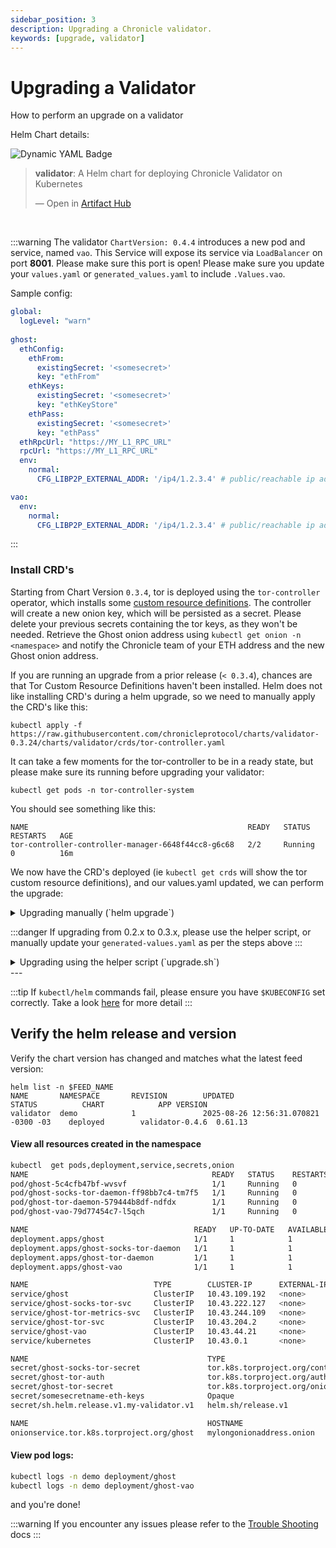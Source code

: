 ```yaml
---
sidebar_position: 3
description: Upgrading a Chronicle validator.
keywords: [upgrade, validator]
---
```


# Upgrading a Validator

How to perform an upgrade on a validator

Helm Chart details:

![Dynamic YAML Badge](https://img.shields.io/badge/dynamic/yaml?url=https%3A%2F%2Fchronicleprotocol.github.io%2Fcharts%2Findex.yaml&query=%24.entries.validator%5B0%5D.version&label=Validator%20ChartVersion&color=green)

<div class="artifacthub-widget" data-url="https://artifacthub.io/packages/helm/chronicle/validator" data-theme="light" data-header="true" data-stars="true" data-responsive="true"><blockquote><p lang="en" dir="ltr"><b>validator</b>: A Helm chart for deploying Chronicle Validator on Kubernetes</p>&mdash; Open in <a href="https://artifacthub.io/packages/helm/chronicle/validator">Artifact Hub</a></blockquote></div><script async src="https://artifacthub.io/artifacthub-widget.js"></script>

<br/>


:::warning
The validator `ChartVersion: 0.4.4` introduces a new pod and service, named `vao`. This Service will expose its service via `LoadBalancer` on port __8001__. Please make sure this port is open!
Please make sure you update your `values.yaml` or `generated_values.yaml` to include `.Values.vao`.

Sample config:

```yaml
global:
  logLevel: "warn"
  
ghost:
  ethConfig:
    ethFrom:
      existingSecret: '<somesecret>'
      key: "ethFrom"
    ethKeys:
      existingSecret: '<somesecret>'
      key: "ethKeyStore"
    ethPass:
      existingSecret: '<somesecret>'
      key: "ethPass"
  ethRpcUrl: "https://MY_L1_RPC_URL"
  rpcUrl: "https://MY_L1_RPC_URL"
  env:
    normal:
      CFG_LIBP2P_EXTERNAL_ADDR: '/ip4/1.2.3.4' # public/reachable ip address of node. If DNS hostname set to `/dns/my.validator.com`

vao:
  env:
    normal:
      CFG_LIBP2P_EXTERNAL_ADDR: '/ip4/1.2.3.4' # public/reachable ip address of node. If DNS hostname set to `/dns/my.validator.com`
```
:::


### Install CRD's

Starting from Chart Version `0.3.4`, tor is deployed using the `tor-controller` operator, which installs some [custom resource definitions](https://raw.githubusercontent.com/chronicleprotocol/charts/refs/heads/main/charts/validator/crds/tor-controller.yaml). The controller will create a new onion key, which will be persisted as a secret. Please delete your previous secrets containing the tor keys, as they won't be needed. Retrieve the Ghost onion address using `kubectl get onion -n <namespace>` and notify the Chronicle team of your ETH address and the new Ghost onion address.

If you are running an upgrade from a prior release (`< 0.3.4`), chances are that Tor Custom Resource Definitions haven't been installed. Helm does not like installing CRD's during a helm upgrade, so we need to manually apply the CRD's like this:


```
kubectl apply -f https://raw.githubusercontent.com/chronicleprotocol/charts/validator-0.3.24/charts/validator/crds/tor-controller.yaml
```

It can take a few moments for the tor-controller to be in a ready state, but please make sure its running before upgrading your validator:

```
kubectl get pods -n tor-controller-system
```

You should see something like this:
```
NAME                                                 READY   STATUS    RESTARTS   AGE
tor-controller-controller-manager-6648f44cc8-g6c68   2/2     Running   0          16m
```

We now have the CRD's deployed (ie `kubectl get crds` will show the tor custom resource definitions), and our values.yaml updated, we can perform the upgrade:

<details>
<summary>Upgrading manually (`helm upgrade`)</summary>

## Upgrading manually (`helm upgrade`)
If you are upgrading from 0.3.x to 0.3.y, simply updating the chart version will suffice:

```
ssh <SERVER_IP>
su - <FEED_USERNAME>
export FEED_NAME=my-feed
```
### Prepare values

The values.yaml file is used to configure the validator. The file is generated by the install script, and should be updated to reflect the latest version of the feed chart.

With the latest version of the chart, there are a few changes that need to be made to the `values.yaml` / `generated-values.yaml` file:


Please structure your helm values like this:

```yaml
global:
  logLevel: "warn"
ghost:
  ethConfig:
    ethFrom:
      existingSecret: '<somesecret>'
      key: "ethFrom"
    ethKeys:
      existingSecret: '<somesecret>'
      key: "ethKeyStore"
    ethPass:
      existingSecret: '<somesecret>'
      key: "ethPass"
  ethRpcUrl: "https://MY_L1_RPC_URL"
  rpcUrl: "https://MY_L1_RPC_URL"
  env:
    normal:
      CFG_LIBP2P_EXTERNAL_ADDR: '/ip4/1.2.3.4' # public/reachable ip address of node

vao:
  env:
    normal:
      CFG_LIBP2P_EXTERNAL_ADDR: '/ip4/1.2.3.4' # public/reachable ip address of node

```
:::danger
Please ensure your values yaml file is updated to reflect the latest requirements for the validator chart, with the correct values for `ethConfig`, `ethRpcUrl` and `rpcUrl`.
:::

:::danger
Make sure the [TOR crds](#install-crds) are installed.
:::

```
helm repo update
helm upgrade $FEED_NAME -n $FEED_NAME -f $HOME/$FEED_NAME/generated-values.yaml chronicle/validator --version 0.4.4
```
</details>

:::danger
If upgrading from 0.2.x to 0.3.x, please use the helper script, or manually update your `generated-values.yaml` as per the steps above
:::

<details>
<summary>Upgrading using the helper script (`upgrade.sh`)</summary>

## Upgrading using `upgrade.sh`

:::warning
Please be aware that the latest helm chart has been renamed from `feed` to `validator`. Please use the `upgrade.sh` script to upgrade your validator to the latest version. This version embeds `musig` into the `ghost` pod. The upgrader script will clean up the generated `values.yaml` file and remove the unecessary musig values.
:::

To simplify the upgrade process, we have created a helper script that will upgrade your validator to the latest version. 

This script will attempt to run `helm upgrade <feedname> -n <feedname> chronicle/validator` on your feed release, with any updated input variables.

:::caution
Please use the correct `FEED_NAME`, which should be the same as your helm release name, if deployed using the `install.sh` script previously
:::


```
ssh <SERVER_IP>
su - <FEED_USERNAME>
export FEED_NAME=my-feed
```

:::danger
Make sure the [TOR crds](#install-crds) are installed.
:::

### Download the latest `upgrade.sh`

Get the latest upgrade.sh script:
```
wget -N https://raw.githubusercontent.com/chronicleprotocol/scripts/main/feeds/k3s-install/upgrade.sh
chmod a+x upgrade.sh
./upgrade.sh
```

:::tip You can set the expected variables in the `.env` file, or export them as environment variables. If the script fails to find any of these values, it will prompt you for them when running the script.
:::

</details>
---

:::tip
If `kubectl/helm` commands fail, please ensure you have `$KUBECONFIG` set correctly. Take a look [here](quickstart#kubectl--helm-commands-fail) for more detail
:::


## Verify the helm release and version

Verify the chart version has changed and matches what the latest feed version:

```
helm list -n $FEED_NAME
NAME       NAMESPACE       REVISION        UPDATED                                 STATUS          CHART            APP VERSION
validator  demo            1               2025-08-26 12:56:31.070821 -0300 -03    deployed        validator-0.4.6	0.61.13
```

#### View all resources created in the namespace
```bash
kubectl  get pods,deployment,service,secrets,onion
NAME                                         READY   STATUS    RESTARTS   AGE
pod/ghost-5c4cfb47bf-wvsvf                   1/1     Running   0          14s
pod/ghost-socks-tor-daemon-ff98bb7c4-tm7f5   1/1     Running   0          14s
pod/ghost-tor-daemon-579444b8df-ndfdx        1/1     Running   0          14s
pod/ghost-vao-79d77454c7-l5qch               1/1     Running   0          14s

NAME                                     READY   UP-TO-DATE   AVAILABLE   AGE
deployment.apps/ghost                    1/1     1            1           14s
deployment.apps/ghost-socks-tor-daemon   1/1     1            1           14s
deployment.apps/ghost-tor-daemon         1/1     1            1           14s
deployment.apps/ghost-vao                1/1     1            1           14s

NAME                            TYPE        CLUSTER-IP      EXTERNAL-IP   PORT(S)             AGE
service/ghost                   ClusterIP   10.43.109.192   <none>        8000/TCP,8080/TCP   14s
service/ghost-socks-tor-svc     ClusterIP   10.43.222.127   <none>        9050/TCP            14s
service/ghost-tor-metrics-svc   ClusterIP   10.43.244.109   <none>        9035/TCP            14s
service/ghost-tor-svc           ClusterIP   10.43.204.2     <none>        8888/TCP            14s
service/ghost-vao               ClusterIP   10.43.44.21     <none>        8001/TCP            14s
service/kubernetes              ClusterIP   10.43.0.1       <none>        443/TCP             287d

NAME                                        TYPE                                           DATA   AGE
secret/ghost-socks-tor-secret               tor.k8s.torproject.org/control-password        1      14s
secret/ghost-tor-auth                       tor.k8s.torproject.org/authorized-clients-v3   0      14s
secret/ghost-tor-secret                     tor.k8s.torproject.org/onion-v3                5      14s
secret/somesecretname-eth-keys              Opaque                                         3      30s
secret/sh.helm.release.v1.my-validator.v1   helm.sh/release.v1                             1      14s

NAME                                        HOSTNAME                           AGE
onionservice.tor.k8s.torproject.org/ghost   mylongonionaddress.onion           14s
```

#### View pod logs:

```bash
kubectl logs -n demo deployment/ghost
kubectl logs -n demo deployment/ghost-vao
```

and you're done!

:::warning
If you encounter any issues please refer to the [Trouble Shooting](troubleshooting) docs
:::
